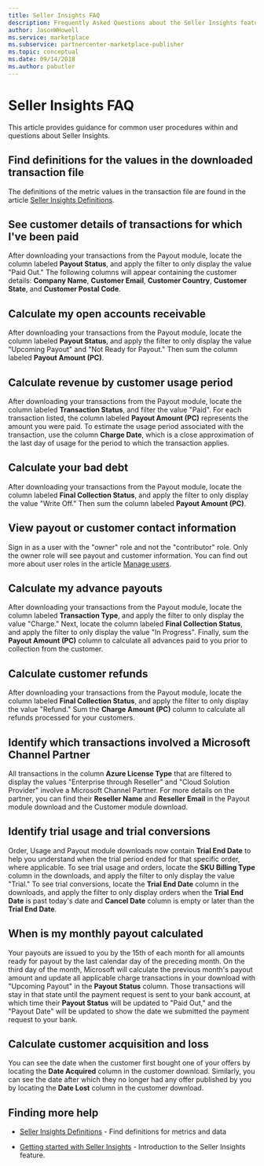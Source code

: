 ```yaml
---
title: Seller Insights FAQ 
description: Frequently Asked Questions about the Seller Insights feature of the Cloud Partner Portal.
author: JasonWHowell
ms.service: marketplace
ms.subservice: partnercenter-marketplace-publisher
ms.topic: conceptual
ms.date: 09/14/2018
ms.author: pabutler
---
```


Seller Insights FAQ
===================

This article provides guidance for common user procedures within and questions about Seller Insights.


Find definitions for the values in the downloaded transaction file
------------------------------------------------------------------

The definitions of the metric values in the transaction file are found in the article [Seller Insights Definitions](./si-insights-definitions-v4.md).


See customer details of transactions for which I've been paid
-------------------------------------------------------------

After downloading your transactions from the Payout module, locate the column
labeled **Payout Status**, and apply the filter to only display the value "Paid
Out." The following columns will appear containing the customer details:
**Company Name**, **Customer Email**, **Customer Country**, **Customer State**, and **Customer
Postal Code**.


Calculate my open accounts receivable
-------------------------------------

After downloading your transactions from the Payout module, locate the column
labeled **Payout Status**, and apply the filter to only display the value
"Upcoming Payout" and "Not Ready for Payout." Then sum the column labeled
**Payout Amount (PC)**.


Calculate revenue by customer usage period
------------------------------------------

After downloading your transactions from the Payout module, locate the column
labeled **Transaction Status**, and filter the value "Paid".   For each
transaction listed, the column labeled **Payout Amount (PC)** represents the
amount you were paid.  To estimate the usage period associated with the
transaction, use the column **Charge Date**, which is a close approximation of the
last day of usage for the period to which the transaction applies.


Calculate your bad debt
---------------------

After downloading your transactions from the Payout module, locate the column
labeled **Final Collection Status**, and apply the filter to only display the
value "Write Off." Then sum the column labeled **Payout Amount (PC)**.


View payout or customer contact information
-------------------------------------------

Sign in as a user with the "owner" role and not the "contributor" role. Only the
owner role will see payout and customer information. You can find out more about
user roles in the article [Manage users](./cloud-partner-portal-manage-users.md).


Calculate my advance payouts
----------------------------

After downloading your transactions from the Payout module, locate the column
labeled **Transaction Type**, and apply the filter to only display the value
"Charge." Next, locate the column labeled **Final Collection Status**, and apply
the filter to only display the value "In Progress". Finally, sum the **Payout
Amount (PC)** column to calculate all advances paid to you prior to collection
from the customer.


Calculate customer refunds
--------------------------

After downloading your transactions from the Payout module, locate the column
labeled **Final Collection Status**, and apply the filter to only display the
value "Refund." Sum the **Charge Amount (PC)** column to calculate all refunds
processed for your customers.


Identify which transactions involved a Microsoft Channel Partner
----------------------------------------------------------------

All transactions in the column **Azure License Type** that are filtered to display
the values "Enterprise through Reseller" and "Cloud Solution Provider" involve a
Microsoft Channel Partner. For more details on the partner, you can find their
**Reseller Name** and **Reseller Email** in the Payout module download and the
Customer module download.


Identify trial usage and trial conversions
------------------------------------------

Order, Usage and Payout module downloads now contain **Trial End Date** to help
you understand when the trial period ended for that specific order, where
applicable. To see trial usage and orders, locate the **SKU Billing Type** column
in the downloads, and apply the filter to only display the value "Trial." To see
trial conversions, locate the **Trial End Date** column in the downloads, and
apply the filter to only display orders when the **Trial End Date** is past
today's date and **Cancel Date** column is empty or later than the **Trial End
Date**.


When is my monthly payout calculated
------------------------------------

Your payouts are issued to you by the 15th of each month for all amounts ready
for payout by the last calendar day of the preceding month. On the third day of
the month, Microsoft will calculate the previous month's payout amount and
update all applicable charge transactions in your download with "Upcoming
Payout" in the **Payout Status** column. Those transactions will stay in that
state until the payment request is sent to your bank account, at which time
their **Payout Status** will be updated to "Paid Out," and the "Payout Date" will
be updated to show the date we submitted the payment request to your bank.


Calculate customer acquisition and loss
---------------------------------------

You can see the date when the customer first bought one of your offers by
locating the **Date Acquired** column in the customer download. Similarly, you can
see the date after which they no longer had any offer published by you by
locating the **Date Lost** column in the customer download.


Finding more help
-----------------

- [Seller Insights Definitions](./si-insights-definitions-v4.md) - Find definitions for metrics and data

- [Getting started with Seller Insights](./si-getting-started.md) - Introduction to the Seller Insights feature.

